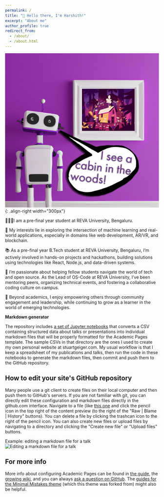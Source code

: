 ```yaml
---
permalink: /
title: "👋 Hello there, I'm Harshith!"
excerpt: "About me"
author_profile: true
redirect_from: 
  - /about/
  - /about.html
---
```


![Illustration of combining vision and language modalities](/images/image_to_text_vis.jpg){: .align-right width="300px"}

 👨🏻‍💻I am a pre-final year student at REVA University, Bengaluru.

🔬 My interests lie in exploring the intersection of machine learning and real-world applications, especially in domains like web development, AR/VR, and blockchain.

📚 As a pre-final year B.Tech student at REVA University, Bengaluru, I’m actively involved in hands-on projects and hackathons, building solutions using technologies like React, Node.js, and data-driven systems.

🤝 I’m passionate about helping fellow students navigate the world of tech and open source. As the Lead of OS-Code at REVA University, I’ve been mentoring peers, organizing technical events, and fostering a collaborative coding culture on campus.

🚀 Beyond academics, I enjoy empowering others through community engagement and leadership, while continuing to grow as a learner in the world of emerging technologies.

**Markdown generator**

The repository includes [a set of Jupyter notebooks](https://github.com/academicpages/academicpages.github.io/tree/master/markdown_generator
) that converts a CSV containing structured data about talks or presentations into individual markdown files that will be properly formatted for the Academic Pages template. The sample CSVs in that directory are the ones I used to create my own personal website at stuartgeiger.com. My usual workflow is that I keep a spreadsheet of my publications and talks, then run the code in these notebooks to generate the markdown files, then commit and push them to the GitHub repository.

How to edit your site's GitHub repository
------
Many people use a git client to create files on their local computer and then push them to GitHub's servers. If you are not familiar with git, you can directly edit these configuration and markdown files directly in the github.com interface. Navigate to a file (like [this one](https://github.com/academicpages/academicpages.github.io/blob/master/_talks/2012-03-01-talk-1.md) and click the pencil icon in the top right of the content preview (to the right of the "Raw | Blame | History" buttons). You can delete a file by clicking the trashcan icon to the right of the pencil icon. You can also create new files or upload files by navigating to a directory and clicking the "Create new file" or "Upload files" buttons. 

Example: editing a markdown file for a talk
![Editing a markdown file for a talk](/images/editing-talk.png)

For more info
------
More info about configuring Academic Pages can be found in [the guide](https://academicpages.github.io/markdown/), the [growing wiki](https://github.com/academicpages/academicpages.github.io/wiki), and you can always [ask a question on GitHub](https://github.com/academicpages/academicpages.github.io/discussions). The [guides for the Minimal Mistakes theme](https://mmistakes.github.io/minimal-mistakes/docs/configuration/) (which this theme was forked from) might also be helpful.
